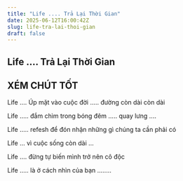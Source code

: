 ```yaml
---
title: "Life .... Trả Lại Thời Gian"
date: 2025-06-12T16:00:42Z
slug: life-tra-lai-thoi-gian
draft: false
---
```


## Life .... Trả Lại Thời Gian

## XÉM CHÚT TỐT

Life .... Úp mặt vào cuộc đời ..... đường còn dài còn dài


 
Life ..... đắm chìm trong bóng đêm ..... quay lưng ....


 
Life ..... refesh để đón nhận những gì chúng ta cần phải có 


 
Life ... vì cuộc sống còn dài ...
 

 
Life .... đừng tự biến mình trở nên cô độc
 

 
Life ..... là ở cách nhìn của bạn ........